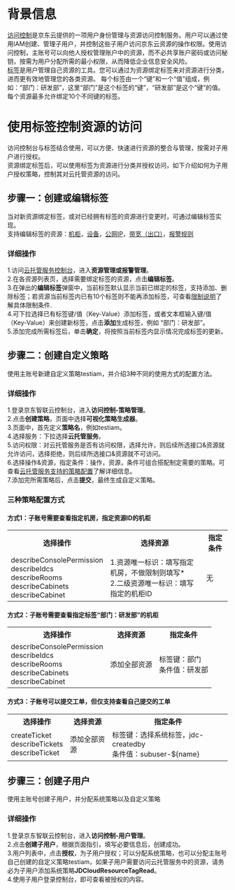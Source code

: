 # 背景信息
[访问控制](https://docs.jdcloud.com/cn/iam/product-overview)是京东云提供的一项用户身份管理与资源访问控制服务。用户可以通过使用IAM创建、管理子用户，并控制这些子用户访问京东云资源的操作权限。使用访问控制，主账号可以向他人授权管理账户中的资源，而不必共享账户密码或访问秘钥，按需为用户分配所需的最小权限，从而降低企业信息安全风险。</br>
[标签](https://docs.jdcloud.com/cn/tag-service/product-overview)是用户管理自己资源的工具。您可以通过为资源绑定标签来对资源进行分类，进而更有效地管理您的各类资源。 每个标签由一个“键”和一个“值”组成，例如：“部门：研发部”，这里“部门”是这个标签的“键”，“研发部”是这个“键”的值。 每个资源最多允许绑定10个不同键的标签。</br>
# 使用标签控制资源的访问
访问控制台与标签结合使用，可以方便、快速进行资源的整合与管理，按需对子用户进行授权。</br>
资源绑定标签后，可以使用标签为资源进行分类并授权访问，如下介绍如何为子用户授权策略，控制其对云托管资源的访问。</br>
## 步骤一：创建或编辑标签
当对新资源绑定标签，或对已经拥有标签的资源进行变更时，可通过编辑标签实现。</br>
支持编辑标签的资源：[机柜](View-Cabinet-List.md)，[设备](View-Device-List.md)，[公网IP](View-ipAddress-List.md)，[带宽（出口）](View-Bandwidth-List.md)，[报警规则](View-Alarm-Rules.md)</br>
### 详细操作
1.访问[云托管服务控制台](https://ccs-console.jdcloud.com/cabinet/list)，进入**资源管理或报警管理**。</br>
2.在各资源列表页，选择需要绑定标签的资源，点击**编辑标签**。</br>
3.在弹出的**编辑标签**弹窗中，当前标签默认显示当前已绑定的标签，支持添加、删除标签；若资源当前标签内已有10个标签则不能再添加标签，可查看[限制说明](https://docs.jdcloud.com/cn/tag-service/restrictions)了解具体限制条件.</br>
4.可下拉选择已有标签键/值（Key-Value）添加标签，或者文本框输入键/值（Key-Value）来创建新标签，点击**添加**生成标签，例如 “部门：研发部”。</br>
5.添加完成所需标签后，单击**确定**，将按照当前标签内显示情况完成标签的更新。</br>
## 步骤二：创建自定义策略
使用主账号新建自定义策略testiam，并介绍3种不同的使用方式的配置方法。
### 详细操作
1.登录京东智联云控制台，进入**访问控制-策略管理**。</br>
2.点击**创建策略**，页面中选择**可视化策略生成器**。</br>
3.页面中，首先定义**策略名**，例如testiam。</br>
4.选择服务：下拉选择**云托管服务**。</br>
5.访问权限：对云托管服务是否有访问权限，选择允许，则后续所选接口&资源就允许访问，选择拒绝，则后续所选接口&资源就不可访问。</br>
6.选择操作&资源，指定条件：操作，资源，条件可组合搭配制定需要的策略。可查看[云托管服务支持的策略配置](Policy-List.md)了解详细信息。</br>
7.添加完所需策略后，点击**提交**，最终生成自定义策略。
### 三种策略配置方式
#### 方式1：子账号需要查看指定机房，指定资源ID的机柜
<table>
	<tr>
	    <th>选择操作</th>
	    <th>选择资源</th>
	    <th>指定条件</th>  
	</tr>
	<tr>
	    <td>describeConsolePermission</br>describeIdcs</br>describeRooms</br>describeCabinets</br>describeCabinet</td>
	    <td>1.资源唯一标识：填写指定机房，不做限制则填写*</br>2.二级资源唯一标识：填写指定的机柜ID</td>
	    <td>无</td>
	</tr>
</table>

#### 方式2：子账号需要查看指定标签“部门：研发部”的机柜
<table>
	<tr>
	    <th>选择操作</th>
	    <th>选择资源</th>
	    <th>指定条件</th>  
	</tr>
	<tr>
	    <td>describeConsolePermission</br>describeIdcs</br>describeRooms</br>describeCabinets</br>describeCabinet</td>
	    <td>添加全部资源</td>
	    <td>标签键：部门</br>条件值：研发部</td>
	</tr>
</table>

#### 方式3：子账号可以提交工单，但仅支持查看自己提交的工单
<table>
	<tr>
	    <th>选择操作</th>
	    <th>选择资源</th>
	    <th>指定条件</th>  
	</tr>
	<tr>
	    <td>createTicket</br>describeTickets</br>describeTicket</td>
	    <td>添加全部资源</td>
	    <td>标签键：选择系统标签，jdc-createdby</br>条件值：subuser-${name}</td>
	</tr>
</table>


## 步骤三：创建子用户
使用主账号创建子用户，并分配系统策略以及自定义策略
### 详细操作
1.登录京东智联云控制台，进入**访问控制-用户管理**。</br>
2.点击**创建子用户**，根据页面指引，填写必要信息后，创建成功。</br>
3.用户列表中，点击**授权**，为子用户授权；可以分配系统策略，也可以分配主账号自己创建的自定义策略testiam，如果子用户需要访问云托管服务中的资源，请务必为子用户添加系统策略**JDCloudResourceTagRead**。</br>
4.使用子用户登录控制台，即可查看被授权的内容。</br>







